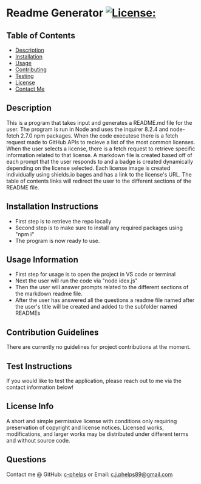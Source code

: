 # Readme Generator  [![License:](https://img.shields.io/badge/License:-MIT-red)](http://choosealicense.com/licenses/mit/)
## Table of Contents
- [Description](#description)
- [Installation](#installation-instructions)
- [Usage](#usage-information)
- [Contributing](#contribution-guidelines)
- [Testing](#test-instructions)
- [License](#license-info)
- [Contact Me](#questions)
## Description
 This is a program that takes input and generates a README.md file for the user. The program is run in Node and uses the inquirer 8.2.4 and node-fetch 2.7.0 npm packages. When the code executese there is a fetch request made to GitHub APIs to recieve a list of the most common licenses. When the user selects a license, there is a fetch request to retrieve specific information related to that license. A markdown file is created based off of each prompt that the user responds to and a badge is created dynamically depending on the license selected. Each license image is created individually using shields.io bages and has a link to the license's URL. The table of contents links will redirect the user to the different sections of the README file.
## Installation Instructions
 - First step is to retrieve the repo locally
 - Second step is to make sure to install any required packages using "npm i"
 - The program is now ready to use.
## Usage Information
 - First step for usage is to open the project in VS code or terminal
 - Next the user will run the code via "node idex.js"
 - Then the user will answer prompts related to the different sections of the markdown readme file.
 - After the user has answered all the questions a readme file named after the user's title will be created and added to the subfolder named READMEs
## Contribution Guidelines
 There are currently no guidelines for project contributions at the moment.
## Test Instructions
 If you would like to test the application, please reach out to me via the contact information below!
## License Info
 A short and simple permissive license with conditions only requiring preservation of copyright and license notices. Licensed works, modifications, and larger works may be distributed under different terms and without source code.
## Questions
 Contact me @ GitHub: [c-phelps](https://github.com/c-phelps) or Email: c.j.phelps89@gmail.com
